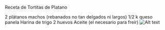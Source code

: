 Receta de Tortitas de Platano 

2 plátanos machos (rebanados no tan delgados ni largos)
1/2 k  queso panela
Harina de trigo 
2 huevos
Aceite (el necesario para freír)
![Alt text](https://www.tasteofhome.com/wp-content/uploads/2018/01/exps12505_CW10119C29A-4.jpg?fit=700,1024 "Imagen Sabrosa 2")